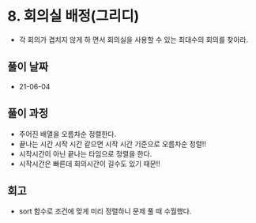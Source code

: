 # 8. 회의실 배정(그리디)

- 각 회의가 겹치지 않게 하 면서 회의실을 사용할 수 있는 최대수의 회의를 찾아라.

## 풀이 날짜

- 21-06-04

## 풀이 과정

- 주어진 배열을 오름차순 정렬한다.
- 끝나는 시간 시작 시간 같으면 시작 시간 기준으로 오름차순 정렬!!
- 시작시간이 아닌 끝나는 타임으로 정렬을 한다.
- 시작시간은 빠른데 회의시간이 길수도 있기 때문!!

## 회고

- sort 함수로 조건에 맞게 미리 정렬하니 문제 풀 때 수월했다.
